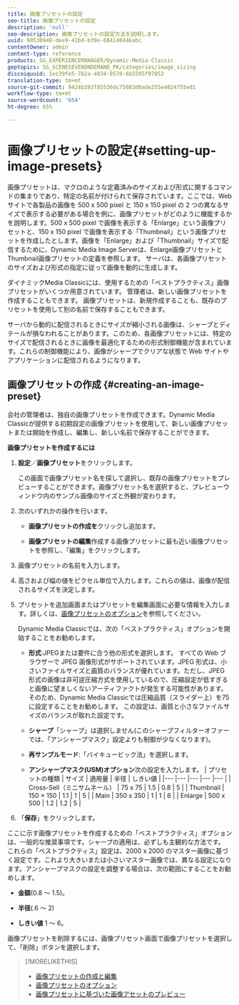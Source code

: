 ```yaml
---
title: 画像プリセットの設定
seo-title: 画像プリセットの設定
description: 'null'
seo-description: 画像プリセットの設定方法を説明します。
uuid: 90530948-dee9-41bd-b39e-684140446abc
contentOwner: admin
content-type: reference
products: SG_EXPERIENCEMANAGER/Dynamic-Media-Classic
geptopics: SG_SCENESEVENONDEMAND_PK/categories/image_sizing
discoiquuid: 1ec39fe5-7b2a-4034-9570-6b5595f97052
translation-type: tm+mt
source-git-commit: 9424b392f85536dc75083d0ade255e4824755ed1
workflow-type: tm+mt
source-wordcount: '654'
ht-degree: 65%

---
```



# 画像プリセットの設定{#setting-up-image-presets}

画像プリセットは、マクロのような定義済みのサイズおよび形式に関するコマンドの集まりであり、特定の名前が付けられて保存されています。ここでは、Web サイトで各製品の画像を 500 x 500 pixel と 150 x 150 pixel の 2 つの異なるサイズで表示する必要がある場合を例に、画像プリセットがどのように機能するかを説明します。500 x 500 pixel で画像を表示する「Enlarge」という画像プリセットと、150 x 150 pixel で画像を表示する「Thumbnail」という画像プリセットを作成したとします。画像を「Enlarge」および「Thumbnail」サイズで配信するために、Dynamic Media Image Serverは、Enlarge画像プリセットとThumbnail画像プリセットの定義を参照します。 サーバは、各画像プリセットのサイズおよび形式の指定に従って画像を動的に生成します。

ダイナミックMedia Classicには、使用するための「ベストプラクティス」画像プリセットがいくつか用意されています。 管理者は、新しい画像プリセットを作成することもできます。 画像プリセットは、新規作成することも、既存のプリセットを使用して別の名前で保存することもできます。

サーバから動的に配信されるときにサイズが縮小される画像は、シャープとディテールが損なわれることがあります。このため、各画像プリセットには、特定のサイズで配信されるときに画像を最適化するための形式制御機能が含まれています。これらの制御機能により、画像がシャープでクリアな状態で Web サイトやアプリケーションに配信されるようになります。

## 画像プリセットの作成 {#creating-an-image-preset}

会社の管理者は、独自の画像プリセットを作成できます。Dynamic Media Classicが提供する初期設定の画像プリセットを使用して、新しい画像プリセットまたは開始を作成し、編集し、新しい名前で保存することができます。

**画像プリセットを作成するには**

1. **設定**／**画像プリセット**&#x200B;をクリックします。

   この画面で画像プリセット名を探して選択し、既存の画像プリセットをプレビューすることができます。画像プリセット名を選択すると、プレビューウィンドウ内のサンプル画像のサイズと外観が変わります。

1. 次のいずれかの操作を行います。

   * **画像プリセットの作成を**&#x200B;クリックし追加ます。

   * **画像プリセットの編集**&#x200B;作成する画像プリセットに最も近い画像プリセットを参照し、「編集」をクリックします。

1. 画像プリセットの名前を入力します。
1. 高さおよび幅の値をピクセル単位で入力します。これらの値は、画像が配信されるサイズを決定します。
1. プリセットを追加画面またはプリセットを編集画面に必要な情報を入力します。詳しくは、[画像プリセットのオプション](application-setup.md#image_preset_options)を参照してください。

   Dynamic Media Classicでは、次の「ベストプラクティス」オプションを開始することをお勧めします。

   * **形式**:JPEGまたは要件に合う他の形式を選択します。 すべての Web ブラウザーで JPEG 画像形式がサポートされています。JPEG 形式は、小さいファイルサイズと画質のバランスが優れています。ただし、JPEG 形式の画像は非可逆圧縮方式を使用しているので、圧縮設定が低すぎると画像に望ましくないアーティファクトが発生する可能性があります。そのため、Dynamic Media Classicでは圧縮品質（スライダー上）を75に設定することをお勧めします。 この設定は、画質と小さなファイルサイズのバランスが取れた設定です。

   * **シャープ**「シャープ」は選択しません(このシャープフィルターオファーでは、「アンシャープマスク」設定よりも制御が少なくなります)。

   * **再サンプルモード**:「バイキュービック法」を選択します。

   * **アンシャープマスク(USM)オプション**&#x200B;次の設定を入力します。
   | プリセットの種類 | サイズ | 適用量 | 半径 | しきい値 |
   |--- |--- |--- |--- |--- |
   | Cross-Sell（ミニサムネール） | 75 x 75 | 1.5 | 0.8 | 5 |
   | Thumbnail | 150 × 150 | 1.1 | 1 | 5 |
   | Main | 350 x 350 | 1 | 1 | 6 |
   | Enlarge | 500 x 500 | 1.2 | 1.2 | 5 |

1. 「**保存**」をクリックします。

ここに示す画像プリセットを作成するための「ベストプラクティス」オプションは、一般的な推奨事項です。シャープの適用は、必ずしも主観的な方法です。 これらの「ベストプラクティス」設定は、2000 x 2000 のマスター画像に基づく設定です。これより大きいまたは小さいマスター画像では、異なる設定になります。アンシャープマスクの設定を調整する場合は、次の範囲にすることをお勧めします。

* **金額**(0.8 ～ 1.5)。

* **半径**(.6 ～ 2)

* **しきい値** 1 ～ 6。

画像プリセットを削除するには、画像プリセット画面で画像プリセットを選択して、「削除」ボタンを選択します。

>[!MORELIKETHIS]
>
>* [画像プリセットの作成と編集](application-setup.md#creating_and_editing_image_presets)
>* [画像プリセットのオプション](application-setup.md#image_preset_options)
>* [画像プリセットに基づいた画像アセットのプレビュー](previewing-asset.md#previewing_an_image_asset_based_on_its_image_preset)

